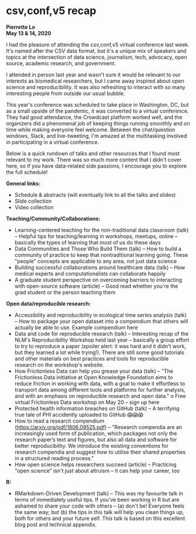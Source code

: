 # csv,conf,v5 recap

**Pierrette Lo**
<br> **May 13 & 14, 2020**

I had the pleasure of attending the csv,conf,v5 virtual conference last week. It's named after the CSV data format, but it's a unique mix of speakers and topics at the intersection of data science, journalism, tech, advocacy, open source, academic research, and government. 

I attended in person last year and wasn't sure it would be relevant to our interests as biomedical researchers, but I came away inspired about open science and reproducibility. It was also refreshing to interact with so many interesting people from outside our usual bubble.

This year's conference was scheduled to take place in Washington, DC, but as a small upside of the pandemic, it was converted to a virtual conference. They had good attendance, the Crowdcast platform worked well, and the organizers did a phenomenal job of keeping things running smoothly and on time while making everyone feel welcome. Between the chat/question windows, Slack, and live-tweeting, I'm amazed at the multitasking involved in participating in a virtual conference.

Below is a quick rundown of talks and other resources that I found most relevant to my work. There was so much more content that I didn't cover here, so if you have data-related side passions, I encourage you to explore the full schedule!

**General links:**
-	Schedule & abstracts (will eventually link to all the talks and slides) 
-	Slide collection 
-	Video collection 

**Teaching/Community/Collaborations:**
-	Learning-centered teaching for the non-traditional data classroom (talk) – Helpful tips for teaching/learning in workshops, meetups, online – basically the types of learning that most of us do these days
-	Data Communities and Those Who Build Them (talk) – How to build a community of practice to keep that nontraditional learning going. These "people" concepts are applicable to any area, not just data science
-	Building successful collaborations around healthcare data (talk) – How medical experts and computationalists can collaborate happily 
-	A graduate student perspective on overcoming barriers to interacting with open-source software (article) – Good read whether you're the grad student or the person teaching them

**Open data/reproducible research:**
-	Accessibility and reproducibility in ecological time series analysis (talk) – How to package your open dataset into a compendium that others will actually be able to use. Example compendium here 
-	Data and code for reproducible research (talk) – Interesting recap of the NLM's Reproducibility Workshop held last year – basically a group effort to try to reproduce a paper (spoiler alert: it was hard and it didn't work, but they learned a lot while trying!). There are still some good tutorials and other materials on best practices and tools for reproducible research on the workshop's website.
-	How Frictionless Data can help you grease your data (talk) – "The Frictionless Data initiative at Open Knowledge Foundation aims to reduce friction in working with data, with a goal to make it effortless to transport data among different tools and platforms for further analysis, and with an emphasis on reproducible research and open data."
o	Free virtual Frictionless Data workshop on May 20 – sign up here
-	Protected health information breaches on GitHub (talk) – A terrifying true tale of PHI accidently uploaded to GitHub 😱😱😱
-	How to read a research compendium (https://arxiv.org/pdf/1806.09525.pdf) – "Research compendia are an increasingly used form of publication, which packages not only the research paper’s text and figures, but also all data and software for better reproducibility. We introduce the existing conventions for research compendia and suggest how to utilise their shared properties in a structured reading process."
-	How open science helps researchers succeed (article) – Practicing "open science" isn't just about altruism – it can help your career, too

**R:**
-	RMarkdown-Driven Development (talk) – This was my favourite talk in terms of immediately useful tips. If you've been working in R but are ashamed to share your code with others – (a) don't be! Everyone feels the same way; but (b) the tips in this talk will help you clean things up, both for others and your future self. This talk is based on this excellent blog post and technical appendix. 
